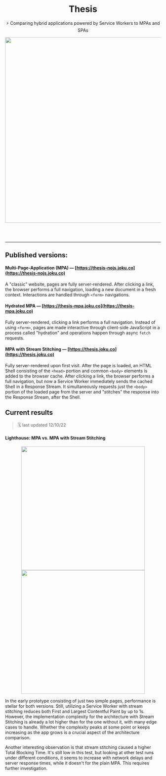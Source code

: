 <div align=center>
<h1 align=center>Thesis</h1>

<p align=center>⚡ Comparing hybrid applications powered by Service Workers to MPAs and SPAs</p>

<p align=center><img width=600 src=https://user-images.githubusercontent.com/30421456/191315428-b6c14329-9528-47c8-a3d4-26e8c468e39d.png></p>
</div>

<br>
<br>

---

## Published versions:

#### Multi-Page-Application (MPA) — [https://thesis-nojs.joku.co](https://thesis-nojs.joku.co)

A "classic" website, pages are fully server-rendered. After clicking a link, the browser performs a full navigation, loading a new document in a fresh context. Interactions are handled through `<form>` navigations.

#### Hydrated MPA — [https://thesis-mpa.joku.co](https://thesis-mpa.joku.co)

Fully server-rendered, clicking a link performs a full navigation. Instead of using `<form>`, pages are made interactive through client-side JavaScript in a process called "hydration" and operations happen through async `fetch` requests.

#### MPA with Stream Stitching — [https://thesis.joku.co](https://thesis.joku.co)

Fully server-rendered upon first visit. After the page is loaded, an HTML Shell consisting of the `<head>` portion and common `<body>` elements is added to the browser cache. After clicking a link, the browser performs a full navigation, but now a Service Worker immediately sends the cached Shell in a Response Stream. It simultaneously requests just the `<body>` portion of the loaded page from the server and "stitches" the response into the Response Stream, after the Shell.

## Current results

> 🗓️ last updated 12/10/22

#### Lighthouse: MPA vs. MPA with Stream Stitching

<div align=center>
<p align="center">
<img width="400px" src="https://user-images.githubusercontent.com/30421456/195812208-fe905493-5b09-45f3-a275-6e8a4947a914.png">
<img width="400px" src="https://user-images.githubusercontent.com/30421456/195812231-7406442a-9d12-413f-ba66-7cdc2f2543b3.png">
</p>
</div>

In the early prototype consisting of just two simple pages, performance is stellar for both versions. Still, utilizing a Service Worker with stream stitching reduces both First and Largest Contentful Paint by up to 1s. However, the implementation complexity for the architecture with Stream Stitching is already a lot higher than for the one without it, with many edge cases to handle. Whether the complexity peaks at some point or keeps increasing as the app grows is a crucial aspect of the architecture comparison.

Another interesting observation is that stream stitching caused a higher Total Blocking Time. It's still low in this test, but looking at other test runs under different conditions, it seems to increase with network delays and server response times, while it doesn't for the plain MPA. This requires further investigation.

